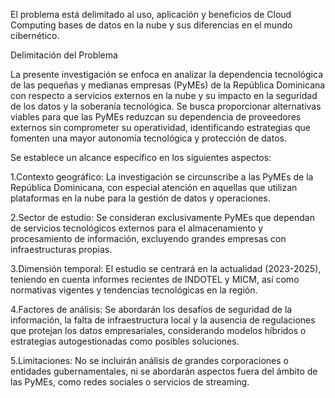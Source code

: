 El problema está delimitado al uso, aplicación y beneficios de Cloud Computing bases de datos en la nube y sus diferencias en el mundo cibernético.

Delimitación del Problema

La presente investigación se enfoca en analizar la dependencia tecnológica de las pequeñas y medianas empresas (PyMEs) de la República Dominicana con respecto a servicios externos en la nube y su impacto en la seguridad de los datos y la soberanía tecnológica. Se busca proporcionar alternativas viables para que las PyMEs reduzcan su dependencia de proveedores externos sin comprometer su operatividad, identificando estrategias que fomenten una mayor autonomía tecnológica y protección de datos.

Se establece un alcance específico en los siguientes aspectos:

1.Contexto geográfico: La investigación se circunscribe a las PyMEs de la República Dominicana, con especial atención en aquellas que utilizan plataformas en la nube para la gestión de datos y operaciones.

2.Sector de estudio: Se consideran exclusivamente PyMEs que dependan de servicios tecnológicos externos para el almacenamiento y procesamiento de información, excluyendo grandes empresas con infraestructuras propias.

3.Dimensión temporal: El estudio se centrará en la actualidad (2023-2025), teniendo en cuenta informes recientes de INDOTEL y MICM, así como normativas vigentes y tendencias tecnológicas en la región.

4.Factores de análisis: Se abordarán los desafíos de seguridad de la información, la falta de infraestructura local y la ausencia de regulaciones que protejan los datos empresariales, considerando modelos híbridos o estrategias autogestionadas como posibles soluciones.

5.Limitaciones: No se incluirán análisis de grandes corporaciones o entidades gubernamentales, ni se abordarán aspectos fuera del ámbito de las PyMEs, como redes sociales o servicios de streaming.